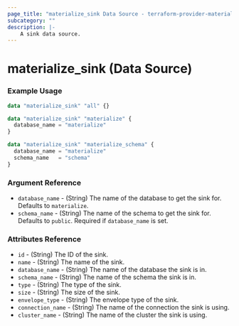 ```yaml
---
page_title: "materialize_sink Data Source - terraform-provider-materialize"
subcategory: ""
description: |-
    A sink data source.
---
```


# materialize_sink (Data Source)

### Example Usage

```terraform
data "materialize_sink" "all" {}

data "materialize_sink" "materialize" {
  database_name = "materialize"
}

data "materialize_sink" "materialize_schema" {
  database_name = "materialize"
  schema_name   = "schema"
}
```

### Argument Reference

- `database_name` - (String) The name of the database to get the sink for. Defaults to `materialize`.
- `schema_name` - (String) The name of the schema to get the sink for. Defaults to `public`. Required if `database_name` is set.

### Attributes Reference

- `id` - (String) The ID of the sink.
- `name` - (String) The name of the sink.
- `database_name` - (String) The name of the database the sink is in.
- `schema_name` - (String) The name of the schema the sink is in.
- `type` - (String) The type of the sink.
- `size` - (String) The size of the sink.
- `envelope_type` - (String) The envelope type of the sink.
- `connection_name` - (String) The name of the connection the sink is using.
- `cluster_name` - (String) The name of the cluster the sink is using.
